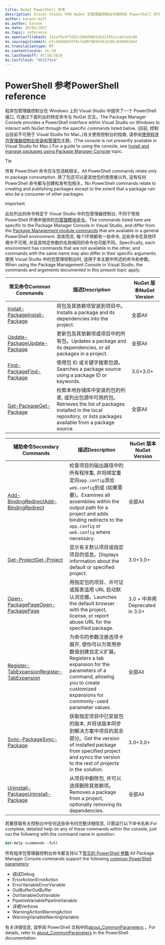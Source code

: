 ```yaml
---
title: NuGet PowerShell 参考
description: Visual Studio 中的 NuGet 包管理器控制台中提供的 PowerShell 命令的完整引用。
author: karann-msft
ms.author: karann
ms.date: 10/02/2017
ms.topic: reference
ms.openlocfilehash: 142af9c4f7d25c3b0d986524313851cceb1e4c60
ms.sourcegitcommit: efc18d484fdf0c7a8979b564dcb191c030601bb4
ms.translationtype: MT
ms.contentlocale: zh-CN
ms.lasthandoff: 07/18/2019
ms.locfileid: "68327924"
---
```

# <a name="powershell-reference"></a><span data-ttu-id="a9fc5-103">PowerShell 参考</span><span class="sxs-lookup"><span data-stu-id="a9fc5-103">PowerShell reference</span></span>

<span data-ttu-id="a9fc5-104">程序包管理器控制台在 Windows 上的 Visual Studio 中提供了一个 PowerShell 接口, 可通过下面列出的特定命令与 NuGet 交互。</span><span class="sxs-lookup"><span data-stu-id="a9fc5-104">The Package Manager Console provides a PowerShell interface within Visual Studio on Windows to interact with NuGet through the specific commands listed below.</span></span> <span data-ttu-id="a9fc5-105">(目前, 控制台目前不可用于 Visual Studio for Mac。)有关使用控制台的指南, 请参阅[使用程序包管理器控制台安装和管理包](../consume-packages/install-use-packages-powershell.md)主题。</span><span class="sxs-lookup"><span data-stu-id="a9fc5-105">(The console is not presently available in Visual Studio for Mac.) For a guide to using the console, see [Install and manage packages using Package Manager Console](../consume-packages/install-use-packages-powershell.md) topic.</span></span>

> [!Tip]
> <span data-ttu-id="a9fc5-106">所有 PowerShell 命令仅与包消耗相关。</span><span class="sxs-lookup"><span data-stu-id="a9fc5-106">All PowerShell commands relate only to package consumption.</span></span> <span data-ttu-id="a9fc5-107">除了包还可以是其他包的使用者以外, 没有任何 PowerShell 命令都与创建和发布包相关。</span><span class="sxs-lookup"><span data-stu-id="a9fc5-107">No PowerShell commands relate to creating and publishing packages except to the extent that a package can also be a consumer of other packages.</span></span>

> [!Important]
> <span data-ttu-id="a9fc5-108">此处列出的命令特定于 Visual Studio 中的包管理器控制台, 不同于常规 PowerShell 环境中提供的[包管理模块命令](/powershell/module/packagemanagement/?view=powershell-6)。</span><span class="sxs-lookup"><span data-stu-id="a9fc5-108">The commands listed here are specific to the Package Manager Console in Visual Studio, and differ from the [Package Management module commands](/powershell/module/packagemanagement/?view=powershell-6) that are available in a general PowerShell environment.</span></span> <span data-ttu-id="a9fc5-109">具体而言, 每个环境都有一些命令, 这些命令在其他环境中不可用, 并且其特定参数的名称相同的命令也可能不同。</span><span class="sxs-lookup"><span data-stu-id="a9fc5-109">Specifically, each environment has commands that are not available in the other, and commands with the same name may also differ in their specific arguments.</span></span> <span data-ttu-id="a9fc5-110">使用 Visual Studio 中的包管理控制台时, 适用于本主题中所述的命令和参数。</span><span class="sxs-lookup"><span data-stu-id="a9fc5-110">When using the Package Management Console in Visual Studio, the commands and arguments documented in this present topic apply.</span></span>

| <span data-ttu-id="a9fc5-111">常见命令</span><span class="sxs-lookup"><span data-stu-id="a9fc5-111">Common Commands</span></span> | <span data-ttu-id="a9fc5-112">描述</span><span class="sxs-lookup"><span data-stu-id="a9fc5-112">Description</span></span> | <span data-ttu-id="a9fc5-113">NuGet 版本</span><span class="sxs-lookup"><span data-stu-id="a9fc5-113">NuGet Version</span></span> |
| --- | --- | --- |
| [<span data-ttu-id="a9fc5-114">Install-Package</span><span class="sxs-lookup"><span data-stu-id="a9fc5-114">Install-Package</span></span>](ps-reference/ps-ref-install-package.md) | <span data-ttu-id="a9fc5-115">将包及其依赖项安装到项目中。</span><span class="sxs-lookup"><span data-stu-id="a9fc5-115">Installs a package and its dependencies into the project.</span></span> | <span data-ttu-id="a9fc5-116">全部</span><span class="sxs-lookup"><span data-stu-id="a9fc5-116">All</span></span> |
| [<span data-ttu-id="a9fc5-117">Update-Package</span><span class="sxs-lookup"><span data-stu-id="a9fc5-117">Update-Package</span></span>](ps-reference/ps-ref-update-package.md) | <span data-ttu-id="a9fc5-118">更新包及其依赖项或项目中的所有包。</span><span class="sxs-lookup"><span data-stu-id="a9fc5-118">Updates a package and its dependencies, or all packages in a project.</span></span> | <span data-ttu-id="a9fc5-119">全部</span><span class="sxs-lookup"><span data-stu-id="a9fc5-119">All</span></span> |
| [<span data-ttu-id="a9fc5-120">Find-Package</span><span class="sxs-lookup"><span data-stu-id="a9fc5-120">Find-Package</span></span>](ps-reference/ps-ref-find-package.md) | <span data-ttu-id="a9fc5-121">使用包 ID 或关键字搜索包源。</span><span class="sxs-lookup"><span data-stu-id="a9fc5-121">Searches a package source using a package ID or keywords.</span></span> | <span data-ttu-id="a9fc5-122">3.0+</span><span class="sxs-lookup"><span data-stu-id="a9fc5-122">3.0+</span></span> |
| [<span data-ttu-id="a9fc5-123">Get-Package</span><span class="sxs-lookup"><span data-stu-id="a9fc5-123">Get-Package</span></span>](ps-reference/ps-ref-get-package.md) | <span data-ttu-id="a9fc5-124">检索本地存储库中安装的包的列表, 或列出包源中可用的包。</span><span class="sxs-lookup"><span data-stu-id="a9fc5-124">Retrieves the list of packages installed in the local repository, or lists packages available from a package source.</span></span> | <span data-ttu-id="a9fc5-125">全部</span><span class="sxs-lookup"><span data-stu-id="a9fc5-125">All</span></span> |

| <span data-ttu-id="a9fc5-126">辅助命令</span><span class="sxs-lookup"><span data-stu-id="a9fc5-126">Secondary Commands</span></span> | <span data-ttu-id="a9fc5-127">描述</span><span class="sxs-lookup"><span data-stu-id="a9fc5-127">Description</span></span> | <span data-ttu-id="a9fc5-128">NuGet 版本</span><span class="sxs-lookup"><span data-stu-id="a9fc5-128">NuGet Version</span></span> |
| --- | --- | --- |
| [<span data-ttu-id="a9fc5-129">Add-BindingRedirect</span><span class="sxs-lookup"><span data-stu-id="a9fc5-129">Add-BindingRedirect</span></span>](ps-reference/ps-ref-add-bindingredirect.md) | <span data-ttu-id="a9fc5-130">检查项目的输出路径中的所有程序集, 并将绑定重定向`app.config`添加`web.config`到或 (如果需要)。</span><span class="sxs-lookup"><span data-stu-id="a9fc5-130">Examines all assemblies within the output path for a project and adds binding redirects to the `app.config` or `web.config` where necessary.</span></span> | <span data-ttu-id="a9fc5-131">全部</span><span class="sxs-lookup"><span data-stu-id="a9fc5-131">All</span></span> |
| [<span data-ttu-id="a9fc5-132">Get-Project</span><span class="sxs-lookup"><span data-stu-id="a9fc5-132">Get-Project</span></span>](ps-reference/ps-ref-get-project.md) | <span data-ttu-id="a9fc5-133">显示有关默认项目或指定项目的信息。</span><span class="sxs-lookup"><span data-stu-id="a9fc5-133">Displays information about the default or specified project.</span></span> | <span data-ttu-id="a9fc5-134">3.0+</span><span class="sxs-lookup"><span data-stu-id="a9fc5-134">3.0+</span></span> |
| [<span data-ttu-id="a9fc5-135">Open-PackagePage</span><span class="sxs-lookup"><span data-stu-id="a9fc5-135">Open-PackagePage</span></span>](ps-reference/ps-ref-open-packagepage.md) | <span data-ttu-id="a9fc5-136">用指定包的项目、许可证或报表滥用 URL 启动默认浏览器。</span><span class="sxs-lookup"><span data-stu-id="a9fc5-136">Launches the default browser with the project, license, or report abuse URL for the specified package.</span></span> | <span data-ttu-id="a9fc5-137">3\.0 + 中弃用</span><span class="sxs-lookup"><span data-stu-id="a9fc5-137">Deprecated in 3.0+</span></span> |
| [<span data-ttu-id="a9fc5-138">Register-TabExpansion</span><span class="sxs-lookup"><span data-stu-id="a9fc5-138">Register-TabExpansion</span></span>](ps-reference/ps-ref-register-tabexpansion.md) | <span data-ttu-id="a9fc5-139">为命令的参数注册选项卡展开, 使你可以为常用参数值创建自定义扩展。</span><span class="sxs-lookup"><span data-stu-id="a9fc5-139">Registers a tab expansion for the parameters of a command, allowing you to create customized expansions for commonly-used parameter values.</span></span> | <span data-ttu-id="a9fc5-140">全部</span><span class="sxs-lookup"><span data-stu-id="a9fc5-140">All</span></span> |
| [<span data-ttu-id="a9fc5-141">Sync-Package</span><span class="sxs-lookup"><span data-stu-id="a9fc5-141">Sync-Package</span></span>](ps-reference/ps-ref-sync-package.md) | <span data-ttu-id="a9fc5-142">获取指定项目中已安装包的版本, 并将该版本同步到解决方案中项目的其余部分。</span><span class="sxs-lookup"><span data-stu-id="a9fc5-142">Get the version of installed package from specified project and syncs the version to the rest of projects in the solution.</span></span> | <span data-ttu-id="a9fc5-143">3.0+</span><span class="sxs-lookup"><span data-stu-id="a9fc5-143">3.0+</span></span> |
| [<span data-ttu-id="a9fc5-144">Uninstall-Package</span><span class="sxs-lookup"><span data-stu-id="a9fc5-144">Uninstall-Package</span></span>](ps-reference/ps-ref-uninstall-package.md) | <span data-ttu-id="a9fc5-145">从项目中删除包, 并可以选择删除其依赖项。</span><span class="sxs-lookup"><span data-stu-id="a9fc5-145">Removes a package from a project, optionally removing its dependencies.</span></span> | <span data-ttu-id="a9fc5-146">全部</span><span class="sxs-lookup"><span data-stu-id="a9fc5-146">All</span></span> |

<span data-ttu-id="a9fc5-147">若要获取有关控制台中任何这些命令的完整详细信息, 只需运行以下命令名称:</span><span class="sxs-lookup"><span data-stu-id="a9fc5-147">For complete, detailed help on any of these commands within the console, just run the following with the command name in question:</span></span>

```ps
Get-Help <command> -full
```

<span data-ttu-id="a9fc5-148">所有程序包管理器控制台命令都支持以下[常见的 PowerShell 参数](http://go.microsoft.com/fwlink/?LinkID=113216):</span><span class="sxs-lookup"><span data-stu-id="a9fc5-148">All Package Manager Console commands support the following [common PowerShell parameters](http://go.microsoft.com/fwlink/?LinkID=113216):</span></span>

- <span data-ttu-id="a9fc5-149">调试</span><span class="sxs-lookup"><span data-stu-id="a9fc5-149">Debug</span></span>
- <span data-ttu-id="a9fc5-150">ErrorAction</span><span class="sxs-lookup"><span data-stu-id="a9fc5-150">ErrorAction</span></span>
- <span data-ttu-id="a9fc5-151">ErrorVariable</span><span class="sxs-lookup"><span data-stu-id="a9fc5-151">ErrorVariable</span></span>
- <span data-ttu-id="a9fc5-152">OutBuffer</span><span class="sxs-lookup"><span data-stu-id="a9fc5-152">OutBuffer</span></span>
- <span data-ttu-id="a9fc5-153">OutVariable</span><span class="sxs-lookup"><span data-stu-id="a9fc5-153">OutVariable</span></span>
- <span data-ttu-id="a9fc5-154">PipelineVariable</span><span class="sxs-lookup"><span data-stu-id="a9fc5-154">PipelineVariable</span></span>
- <span data-ttu-id="a9fc5-155">详细</span><span class="sxs-lookup"><span data-stu-id="a9fc5-155">Verbose</span></span>
- <span data-ttu-id="a9fc5-156">WarningAction</span><span class="sxs-lookup"><span data-stu-id="a9fc5-156">WarningAction</span></span>
- <span data-ttu-id="a9fc5-157">WarningVariable</span><span class="sxs-lookup"><span data-stu-id="a9fc5-157">WarningVariable</span></span>

<span data-ttu-id="a9fc5-158">有关详细信息, 请参阅 PowerShell 文档中的[about_CommonParameters](http://go.microsoft.com/fwlink/?LinkID=113216) 。</span><span class="sxs-lookup"><span data-stu-id="a9fc5-158">For details, refer to [about_CommonParameters](http://go.microsoft.com/fwlink/?LinkID=113216) in the PowerShell documentation.</span></span>
